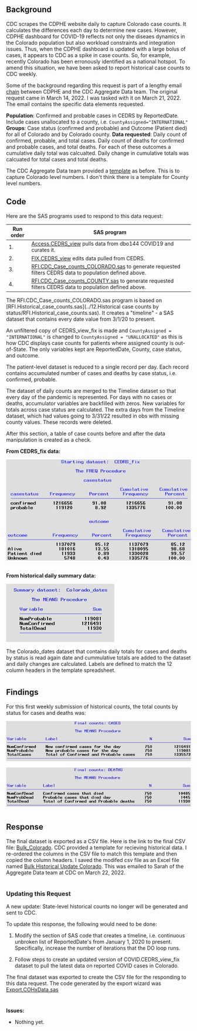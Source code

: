 ## Background 
CDC scrapes the CDPHE website daily to capture Colorado case counts. It calculates the differences each day to determine new cases. However, CDPHE dashboard for COVID-19 reflects not only the diseaes dynamics in the Colorado population but also workload constraints and integration issues. Thus, when the CDPHE dashboard is updated with a large bolus of cases, it appears to CDC as a spike in case counts. So, for example, recently Colorado has been erronously identified as a national hotspot. To amend this situation, we have been asked to report historical case counts to CDC weekly.

Some of the background regarding this request is part of a lengthy email [chain](../28/../28.CDC%20case%20counts/Documents/CDC_Historical_Case_Count_RFI_032122.pdf) between CDPHE and the CDC Aggregate Data team. The original request came in March 14, 2022. I was tasked with it on March 21, 2022.  The email contains the specific data elements requested. 

**Population**:  Confirmed and probable cases in CEDRS by ReportedDate. Include cases unallocated to a county, i.e. `CountyAssigned="INTERNATIONAL"` **Groups**: Case status (confirmed and probable) and Outcome (Patient died) for all of Colorado and by Colorado county.  **Data requested**: Daily count of confirmed, probable, and total cases. Daily count of deaths for confirmed and probable cases, and total deaths. For each of these outcomes a cumulative daily total was calcualted. Daily change in cumulative totals was calcuated for total cases and total deaths. 

The CDC Aggregate Data team provided a [template](./Documents/Bulk_Historical_Update_Template.xlsx) as before. This is to capture Colorado level numbers. I don't think there is a template for County level numbers.

## Code
Here are the SAS programs used to respond to this data request:

|Run order|SAS program|
|---------|-----------|
|1.|[Access.CEDRS_view](../0.Universal/SAS%20code/Access.CEDRS_view.sas) pulls data from dbo144 COVID19 and curates it.|
|2.|[FIX.CEDRS_view](../0.Universal/SAS%20code/Fix.CEDRS_view.sas) edits data pulled from CEDRS.|
|3.|[RFI.CDC_Case_counts_COLORADO.sas](./SAS/RFI.CDC_Case_counts_COLORADO.sas) to generate requested filters CEDRS data to population defined above.|
|4.|[RFI.CDC_Case_counts_COUNTY.sas](./SAS/RFI.CDC_Case_counts_COLORADO.sas) to generate requested filters CEDRS data to population defined above.|

The RFI.CDC_Case_counts_COLORADO.sas program is based on [RFI.Historical_case_counts.sas](../12.Historical case counts by status/RFI.Historical_case_counts.sas). It creates a "timeline" - a SAS dataset that contains every date value from 3/1/20 to present.

An unfiltered copy of CEDRS_view_fix is made and `CountyAssigned = "INTERNATIONAL"` is changed to `CountyAssigned = "UNALLOCATED"` as this is how CDC displays case counts for patients where assigned county is out-of-State. The only variables kept are ReportedDate, County, case status, and outcome.

The patient-level dataset is reduced to a single record per day. Each record contains accumulated number of cases and deaths by case status, i.e. confirmed, probable. 

The dataset of daily counts are merged to the Timeline dataset so that every day of the pandemic is represented. For days with no cases or deaths, accumulator variables are backfilled with zeros. New variables for totals across case status are calculated. The extra days from the Timeline dataset, which had values going to 3/31/22 resulted in obs with missing county values. These records were deleted.

After this section, a table of case counts before and after the data manipulation is created as a check.

**From CEDRS_fix data:**

![CaseCountsBefore](Images/Case_counts_start.png)
##
**From historical daily summary data:**

![CaseCountsAfter](Images/Case_counts_end.png)

The Colorado_dates dataset that contains daily totals for cases and deaths by status is read again date and cummulative totals are added to the dataset and daily changes are calculated. Labels are defined to match the 12 column headers in the template spreadsheet.

#
## Findings
For this first weekly submission of historical counts, the total counts by status for cases and deaths was:

![TotalCases](./Images/Total_counts_CASES.jpg)

![TotalDeaths](./Images/Total_counts_DEATHS.jpg)
#

## Response
The final dataset is exported as a CSV file. Here is the link to the final CSV file:  [Bulk_Colorado](). CDC provided a template for recieving historical data. I re-ordered the columns in the CSV file to match this template and then copied the column headers. I saved the modifed csv file as an Excel file named [Bulk Historical Update Colorado](). This was emailed to Sarah of the Aggregate Data team at CDC on March 22, 2022.

#

### Updating this Request

A new update: State-level historical counts no longer will be generated and sent to CDC.

To update this response, the following would need to be done:
1. Modify the section of SAS code that creates a timeline, i.e. continuous unbroken list of ReportedDate's from January 1, 2020 to present. Specifically, increase the number of iterations that the DO loop runs.

2. Follow steps to create an updated version of COVID.CEDRS_view_fix dataset to pull the latest data on reported COVID cases in Colorado.

The final dataset was exported to create the CSV file for the responding to this data request. The code generated by the export wizard was [Export.COHxData.sas](Export.COHxData.sas)
#
**Issues:**
* Nothing yet. 

